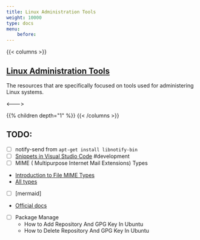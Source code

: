 ```yaml
---
title: Linux Administration Tools
weight: 10000
type: docs
menu:
    before:
---
```


{{< columns >}}
## <u> Linux Administration Tools</u> 
The resources that are specifically focused on tools used for administering Linux systems.

<--->

{{% children depth="1"  %}}
{{< /columns >}}

## TODO:

- [ ]  notify-send from `apt-get install libnotify-bin`
- [ ]  [Snippets in Visual Studio Code](https://code.visualstudio.com/docs/editor/userdefinedsnippets) #development
- [ ]  MIME ( Multipurpose Internet Mail Extensions) Types
  - [Introduction to File MIME Types](https://www.baeldung.com/linux/file-mime-types)
  - [All types](https://mimetype.io/all-types/)
- [ ]  [mermaid]
  - [Official docs](https://mermaid.js.org/intro/)
- [ ] Package Manage
    - How to Add Repository And GPG Key In Ubuntu
    - How to Delete Repository And GPG Key In Ubuntu
